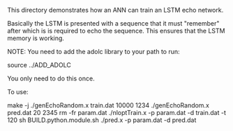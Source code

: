 This directory demonstrates how an ANN can train an LSTM echo network.

Basically the LSTM is presented with a sequence that it must "remember"
after which is is required to echo the sequence. This ensures that
the LSTM memory is working.

NOTE: You need to add the adolc library to your path to run:

source ../ADD_ADOLC

You only need to do this once.

To use:

make -j
./genEchoRandom.x train.dat 10000 1234
./genEchoRandom.x pred.dat 20 2345
rm -fr param.dat
./nloptTrain.x -p param.dat -d train.dat -t 120
sh BUILD.python.module.sh
./pred.x -p param.dat -d pred.dat 

